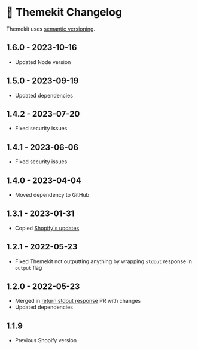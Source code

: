 # 📅 Themekit Changelog

Themekit uses [semantic versioning](https://semver.org/).

## 1.6.0 - 2023-10-16

* Updated Node version

## 1.5.0 - 2023-09-19

* Updated dependencies

## 1.4.2 - 2023-07-20

* Fixed security issues

## 1.4.1 - 2023-06-06

* Fixed security issues

## 1.4.0 - 2023-04-04

* Moved dependency to GitHub

## 1.3.1 - 2023-01-31

* Copied [Shopify's updates](https://github.com/Shopify/themekit/releases/tag/v1.3.1)

## 1.2.1 - 2022-05-23

* Fixed Themekit not outputting anything by wrapping `stdout` response in `output` flag

## 1.2.0 - 2022-05-23

* Merged in [return stdout response](https://github.com/Shopify/node-themekit/pull/98) PR with changes
* Updated dependencies

## 1.1.9

* Previous Shopify version
